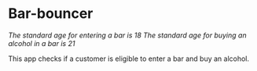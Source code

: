 # Bar-bouncer
*The standard age for entering a bar is 18
The standard age for buying an alcohol in a bar is 21*

This app checks if a customer is eligible to enter a bar and buy an alcohol. 
